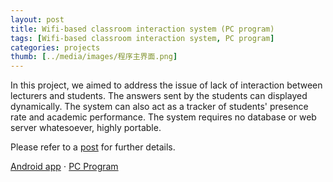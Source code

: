 ```yaml
---
layout: post
title: Wifi-based classroom interaction system (PC program)
tags: [Wifi-based classroom interaction system, PC program]
categories: projects
thumb: [../media/images/程序主界面.png]
---
```


In this project, we aimed to address the issue of lack of interaction between lecturers and students. The answers sent by the students can displayed dynamically. The system can also act as a tracker of students' presence rate and academic performance. The system requires no database or web server whatesoever, highly portable.

Please refer to a [post][post] for further details.

[Android app][Android app] &sdot; [PC Program][PC Program]

[Android app]: https://github.com/imkaywu/Clicker
[PC Program]: https://github.com/imkaywu/PC-program
[post]: http://imkaywu.com/2013-10-20-wifi-interaction-system.html

